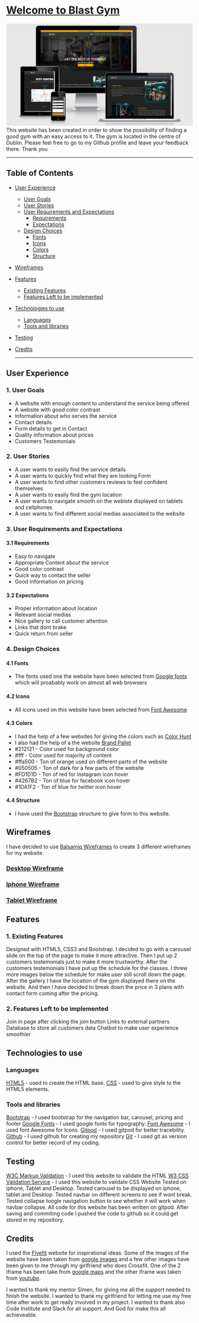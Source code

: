 # [Welcome to Blast Gym](https://josemachado-ce.github.io/Blast)
![Mock up image](assets/images/mockup_images1.png)
This website has been created in order to show the possibility of finding a good gym with an easy access to it. 
The gym is located in the centre of Dublin.
Please feel free to go to my Github profile and leave your feedback there.
Thank you

---
## Table of Contents
* [User Experience](#user-experience)
  * [User Goals](#user-Goals)
  * [User Stories](#user-stories) 
  * [User Requirements and Expectations](#user-requirements-and-expectation)
    * [Requirements](#requirements)
    * [Expectations](#expectations)
  * [Design Choices](#design-choices)
    * [Fonts](#fonts)
    * [Icons](#icons)
    * [Colors](#colors)
    * [Structure](#structure) 
* [Wireframes](#wireframes)
* [Features](#features)
    * [Existing Features](#existing-features)
    * [Features Left to be implemented](#features-left-to-be-implemented)
* [Technologies to use](#technologies-to-use)
    * [Languages](#languages)
    * [Tools and libraries](#tools-and-libraries)
* [Testing](#testing)
* [Credits](#credits)  

  --- 
## User Experience
### 1. User Goals
  * A website with enough content to understand the service being offered
  * A website with good color contrast 
  * Information about who serves the service
  * Contact details
  * Form details to get in Contact
  * Quality information about prices
  * Customers Testemonials
### 2. User Stories
  * A user wants to easily find the service details
  * A user wants to quickly find what they are looking Form
  * A user wants to find other customers reviews to feel confident themselves
  * A user wants to easily find the gym location
  * A user wants to navigate smooth on the webiste displayed on tablets and cellphones
  * A user wants to find different social medias associated to the website
### 3. User Requirements and Expectations
#### 3.1 Requirements
  * Easy to navigate
  * Appropriate Content about the service
  * Good color contrast 
  * Quick way to contact the seller
  * Good information on pricing
#### 3.2 Expectations
  * Proper information about location
  * Relevant social medias
  * Nice gallery to call customer attention
  * Links that dont brake
  * Quick return from seller
### 4. Design Choices
#### 4.1 Fonts
  * The fonts used one the website have been selected from [Google fonts](https://fonts.google.com/) which will proabably work on almost all web browsers
#### 4.2 Icons
  * All icons used on this website have been selected from [Font Awesome](https://fontawesome.com/)
#### 4.3 Colors
  * I had the help of a few websites for giving the colors such as [Color Hunt](https://https://colorhunt.co/)
  * I also had the help of a the website [Brand Pallet](https://brandpalettes.com/)
  * #212121 - Color used for background color 
  * #fff - Color used for majority of content
  * #ffa500 - Ton of orange used on different parts of the website
  * #050505 - Ton of dark for a few parts of the website
  * #FD1D1D - Ton of red for instagram icon hover
  * #4267B2 - Ton of blue for facebook icon hover
  * #1DA1F2 - Ton of blue for twitter icon hover
  
#### 4.4 Structure
  * I have used the [Bootstrap](https://getbootstrap.com/) structure to give form to this website.

## Wireframes

I have decided to use [Balsamiq Wireframes](https://balsamig.com) to create 3 different wireframes for my website.

### [Desktop Wireframe](Wireframes/Desktop_WF1.pdf)
### [Iphone Wireframe](Wireframes/Iphone_WF1.pdf)
### [Tablet Wireframe](Wireframes/Tablet_WF1.pdf)


## Features
### 1. Existing Features
Designed with HTML5, CSS3 and Bootstrap.
I decided to go with a carousel slide on the top of the page to make it more attractive.
Then I put up 2 customers testemonials just to make it more trustworthy.
After the customers testemonials I have put up the schedule for the classes.
I threw more images below the schedule for make user still scroll down the page.
After the gallery I have the location of the gym displayed there on the website.
And then I have decided to break down the price in 3 plans with contact form coming after the pricing.

### 2. Features Left to be implemented
Join in page after clicking the join button
Links to external partners
Database to store all customers data
Chatbot to make user experience smoothier 

## Technologies to use
### Languages
[HTML5](https://en.wikipedia.org/wiki/HTML5) - used to create the HTML base.
[CSS](https://en.wikipedia.org/wiki/CSS) - used to give style to the HTML5 elements.
### Tools and libraries
[Bootstrap](https://getbootstrap.com) - I used bootstrap for the navigation bar, carousel, pricing and footer
[Google Fonts](https://fonts.google.com/) -  I used google fonts for typography.
[Font Awesome](https://fontawesome.com/) - I used font Awesome for Icons.
[Gitpod](https://www.gitpod.io/) - I used gitpod for better tracebility.
[Github](https://github.com/) - I used github for creating my repository
[Git](https://git-scm.com/) - I used git as version control for better record of my coding.
## Testing
[W3C Markup Validation](https://validator.w3.org/) - I used this website to validate the HTML
[W3 CSS Validation Service](https://jigsaw.w3.org/css-validator/) - I used this website to validate CSS
Website Tested on iphone, Tablet and Desktop.
Tested carousel to be displayed on iphone, tablet and Desktop.
Tested navbar on different screens to see if wont break.
Tested collapse toogle navigation button to see whether it will work when navbar collapse.
All code for this website has been written on gitpod.
After saving and commiting code I pushed the code to github so it could get stored in my repository.

## Credits

I used the [Flyefit](https://www.flyefit.ie/) website for inspirational ideas.
Some of the images of the website have been taken from [google images](https://google.com) and a few other images have been given to me through my girlfriend who does Crossfit.
One of the 2 iframe has been take from [google maps](https://www.google.com/maps/) and the other iframe was taken from [youtube](https://youtube.com).

I wanted to thank my mentor Simen, for giving me all the support needed to finish the website.
I wanted to thank my girlfriend for letting me use my free time after work to get really involved in my project.
I wanted to thank also Code Institute and Slack for all support.
And God for make this all achieveable.















  


